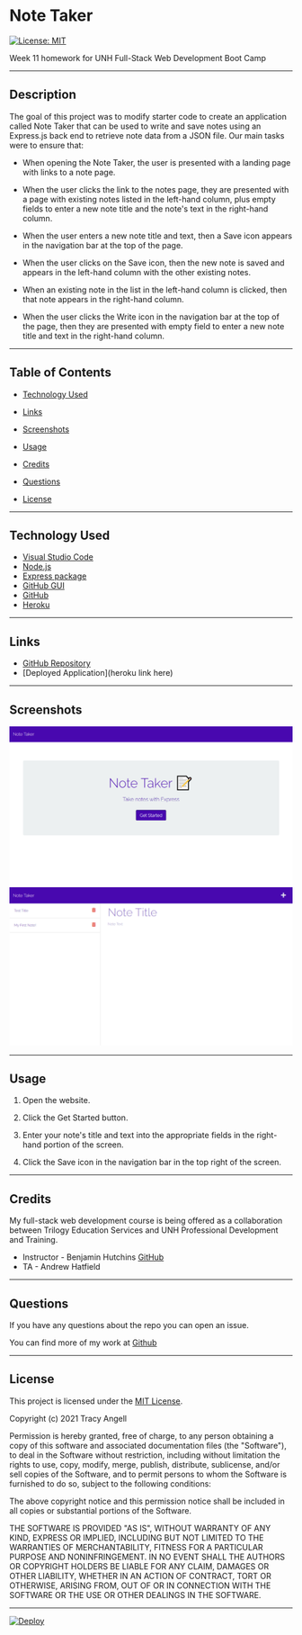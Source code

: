 # Note Taker

[![License: MIT](https://img.shields.io/badge/License-MIT-yellow.svg)](https://opensource.org/licenses/MIT)

Week 11 homework for UNH Full-Stack Web Development Boot Camp

---

## Description

The goal of this project was to modify starter code to create an application called Note Taker that can be used to write and save notes using an Express.js back end to retrieve note data from a JSON file. Our main tasks were to ensure that:

- When opening the Note Taker, the user is presented with a landing page with links to a note page.

- When the user clicks the link to the notes page, they are presented with a page with existing notes listed in the left-hand column, plus empty fields to enter a new note title and the note's text in the right-hand column.

- When the user enters a new note title and text, then a Save icon appears in the navigation bar at the top of the page.

- When the user clicks on the Save icon, then the new note is saved and appears in the left-hand column with the other existing notes.

- When an existing note in the list in the left-hand column is clicked, then that note appears in the right-hand column.

- When the user clicks the Write icon in the navigation bar at the top of the page, then they are presented with empty field to enter a new note title and text in the right-hand column.

---

## Table of Contents

- [Technology Used](#technology-used)

- [Links](#links)

- [Screenshots](#screenshots)

- [Usage](#usage)

- [Credits](#credits)

- [Questions](#questions)

- [License](#license)

---

## Technology Used

- [Visual Studio Code](https://code.visualstudio.com/)
- [Node.js](https://nodejs.org/en/)
- [Express package](https://www.npmjs.com/package/express)
- [GitHub GUI](https://desktop.github.com/)
- [GitHub](https://www.github.com)
- [Heroku](https://www.heroku.com)

---

## Links

- [GitHub Repository](https://github.com/tracye1083/Note-Taker)
- [Deployed Application](heroku link here)

---

## Screenshots

![Landing Page](/Assets/HomeScreenshot.png)
![Note Page](/Assets/AppScreenshot.png)

---

## Usage

1. Open the website.

2. Click the Get Started button.

3. Enter your note's title and text into the appropriate fields in the right-hand portion of the screen.

4. Click the Save icon in the navigation bar in the top right of the screen.

---

## Credits

My full-stack web development course is being offered as a collaboration between Trilogy Education Services and UNH Professional Development and Training.

- Instructor - Benjamin Hutchins [GitHub](https://github.com/benhutchins)
- TA - Andrew Hatfield

---

## Questions

If you have any questions about the repo you can open an issue.

You can find more of my work at [Github](https://www.github.com/tracye1083)

---

## License

This project is licensed under the [MIT License](https://choosealicense.com/licenses/mit).

Copyright (c) 2021 Tracy Angell

Permission is hereby granted, free of charge, to any person obtaining a copy of this software and associated documentation files (the "Software"), to deal in the Software without restriction, including without limitation the rights to use, copy, modify, merge, publish, distribute, sublicense, and/or sell copies of the Software, and to permit persons to whom the Software is furnished to do so, subject to the following conditions:

The above copyright notice and this permission notice shall be included in all copies or substantial portions of the Software.

THE SOFTWARE IS PROVIDED "AS IS", WITHOUT WARRANTY OF ANY KIND, EXPRESS OR IMPLIED, INCLUDING BUT NOT LIMITED TO THE WARRANTIES OF MERCHANTABILITY, FITNESS FOR A PARTICULAR PURPOSE AND NONINFRINGEMENT. IN NO EVENT SHALL THE AUTHORS OR COPYRIGHT HOLDERS BE LIABLE FOR ANY CLAIM, DAMAGES OR OTHER LIABILITY, WHETHER IN AN ACTION OF CONTRACT, TORT OR OTHERWISE, ARISING FROM, OUT OF OR IN CONNECTION WITH THE SOFTWARE OR THE USE OR OTHER DEALINGS IN THE
SOFTWARE.

---

[![Deploy](https://www.herokucdn.com/deploy/button.svg)](https://heroku.com/deploy)
